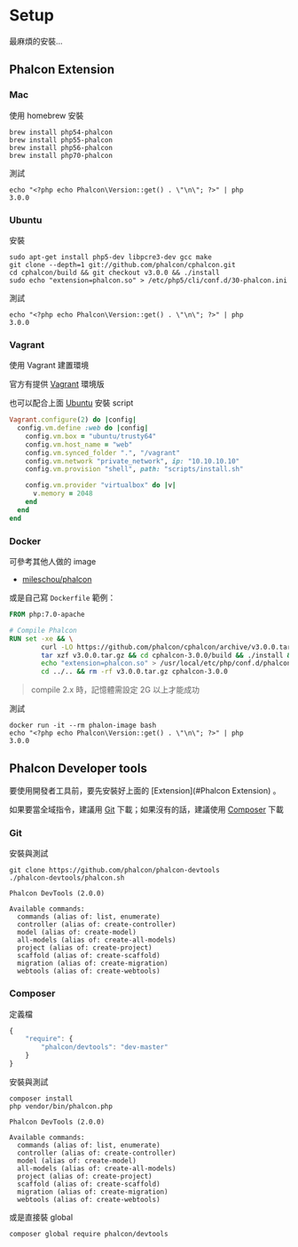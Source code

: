 # Setup

最麻煩的安裝...

## Phalcon Extension

### Mac

使用 homebrew 安裝

    brew install php54-phalcon
    brew install php55-phalcon
    brew install php56-phalcon
    brew install php70-phalcon

測試

    echo "<?php echo Phalcon\Version::get() . \"\n\"; ?>" | php
    3.0.0

### Ubuntu

安裝

    sudo apt-get install php5-dev libpcre3-dev gcc make
    git clone --depth=1 git://github.com/phalcon/cphalcon.git
    cd cphalcon/build && git checkout v3.0.0 && ./install
    sudo echo "extension=phalcon.so" > /etc/php5/cli/conf.d/30-phalcon.ini

測試

    echo "<?php echo Phalcon\Version::get() . \"\n\"; ?>" | php
    3.0.0

### Vagrant

使用 Vagrant 建置環境

官方有提供 [Vagrant](https://github.com/phalcon/vagrant) 環境版

也可以配合上面 [Ubuntu](#Ubuntu) 安裝 script

```ruby
Vagrant.configure(2) do |config|
  config.vm.define :web do |config|
    config.vm.box = "ubuntu/trusty64"
    config.vm.host_name = "web"
    config.vm.synced_folder ".", "/vagrant"
    config.vm.network "private_network", ip: "10.10.10.10"
    config.vm.provision "shell", path: "scripts/install.sh"

    config.vm.provider "virtualbox" do |v|
      v.memory = 2048
    end
  end
end
```

### Docker

可參考其他人做的 image

* [mileschou/phalcon](https://hub.docker.com/r/mileschou/phalcon/)

或是自己寫 `Dockerfile` 範例：

```dockerfile
FROM php:7.0-apache

# Compile Phalcon
RUN set -xe && \
        curl -LO https://github.com/phalcon/cphalcon/archive/v3.0.0.tar.gz && \
        tar xzf v3.0.0.tar.gz && cd cphalcon-3.0.0/build && ./install && \
        echo "extension=phalcon.so" > /usr/local/etc/php/conf.d/phalcon.ini && \
        cd ../.. && rm -rf v3.0.0.tar.gz cphalcon-3.0.0
```

> compile 2.x 時，記憶體需設定 2G 以上才能成功

測試

    docker run -it --rm phalon-image bash
    echo "<?php echo Phalcon\Version::get() . \"\n\"; ?>" | php
    3.0.0

## Phalcon Developer tools

要使用開發者工具前，要先安裝好上面的 [Extension](#Phalcon Extension) 。

如果要當全域指令，建議用 [Git](#Git) 下載；如果沒有的話，建議使用 [Composer](#Composer) 下載

### Git

安裝與測試

    git clone https://github.com/phalcon/phalcon-devtools
    ./phalcon-devtools/phalcon.sh

    Phalcon DevTools (2.0.0)

    Available commands:
      commands (alias of: list, enumerate)
      controller (alias of: create-controller)
      model (alias of: create-model)
      all-models (alias of: create-all-models)
      project (alias of: create-project)
      scaffold (alias of: create-scaffold)
      migration (alias of: create-migration)
      webtools (alias of: create-webtools)

### Composer

定義檔

```javascript
{
    "require": {
        "phalcon/devtools": "dev-master"
    }
}
```

安裝與測試

    composer install
    php vendor/bin/phalcon.php

    Phalcon DevTools (2.0.0)

    Available commands:
      commands (alias of: list, enumerate)
      controller (alias of: create-controller)
      model (alias of: create-model)
      all-models (alias of: create-all-models)
      project (alias of: create-project)
      scaffold (alias of: create-scaffold)
      migration (alias of: create-migration)
      webtools (alias of: create-webtools)

或是直接裝 global

    composer global require phalcon/devtools
